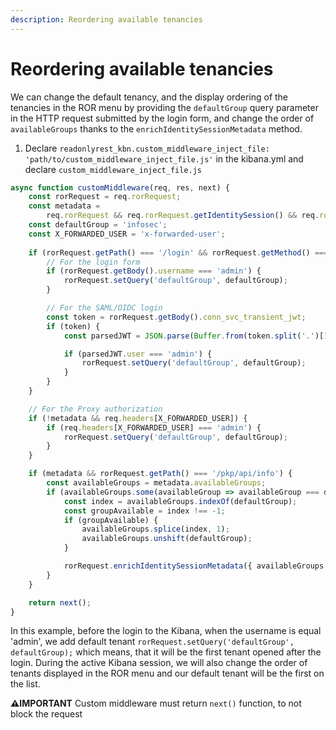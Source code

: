 ```yaml
---
description: Reordering available tenancies
---
```


# Reordering available tenancies

We can change the default tenancy, and the display ordering of the tenancies in the ROR menu by providing the `defaultGroup` query parameter in the HTTP request submitted by the login form, and change the order of `availableGroups`
thanks to the `enrichIdentitySessionMetadata` method.

1. Declare `readonlyrest_kbn.custom_middleware_inject_file: 'path/to/custom_middleware_inject_file.js'` in the kibana.yml and declare `custom_middleware_inject_file.js`

```js
async function customMiddleware(req, res, next) {
    const rorRequest = req.rorRequest;
    const metadata =
        req.rorRequest && req.rorRequest.getIdentitySession() && req.rorRequest.getIdentitySession().metadata;
    const defaultGroup = 'infosec';
    const X_FORWARDED_USER = 'x-forwarded-user';
    
    if (rorRequest.getPath() === '/login' && rorRequest.getMethod() === 'post') {
        // For the login form
        if (rorRequest.getBody().username === 'admin') {
            rorRequest.setQuery('defaultGroup', defaultGroup);
        }

        // For the SAML/OIDC login
        const token = rorRequest.getBody().conn_svc_transient_jwt;
        if (token) {
            const parsedJWT = JSON.parse(Buffer.from(token.split('.')[1], 'base64').toString());

            if (parsedJWT.user === 'admin') {
                rorRequest.setQuery('defaultGroup', defaultGroup);
            }
        }
    }

    // For the Proxy authorization
    if (!metadata && req.headers[X_FORWARDED_USER]) {
        if (req.headers[X_FORWARDED_USER] === 'admin') {
            rorRequest.setQuery('defaultGroup', defaultGroup);
        }
    }

    if (metadata && rorRequest.getPath() === '/pkp/api/info') {
        const availableGroups = metadata.availableGroups;
        if (availableGroups.some(availableGroup => availableGroup === defaultGroup)) {
            const index = availableGroups.indexOf(defaultGroup);
            const groupAvailable = index !== -1;
            if (groupAvailable) {
                availableGroups.splice(index, 1);
                availableGroups.unshift(defaultGroup);
            }

            rorRequest.enrichIdentitySessionMetadata({ availableGroups });
        }
    }

    return next();
}
```

In this example, before the login to the Kibana, when the username is equal 'admin', we add default tenant `rorRequest.setQuery('defaultGroup', defaultGroup);` which means,
that it will be the first tenant opened after the login. During the active Kibana session, we will also change the order of tenants displayed in the ROR menu and our default tenant will be the first on the list.

**⚠️IMPORTANT** Custom middleware must return `next()` function, to not block the request
